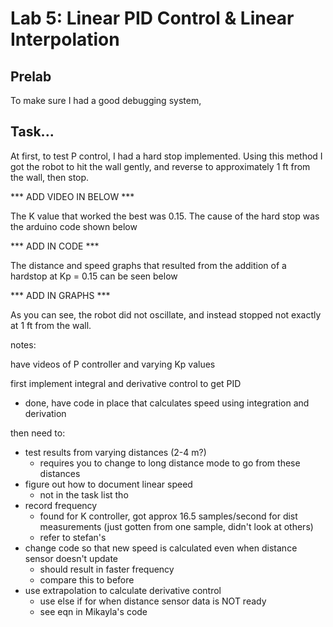 # Lab 5: Linear PID Control & Linear Interpolation

## Prelab

To make sure I had a good debugging system, 


## Task...

At first, to test P control, I had a hard stop implemented. Using this method I got the robot to hit the wall gently, and reverse to approximately 1 ft from the wall, then stop. 

*** ADD VIDEO IN BELOW *** 

The K value that worked the best was 0.15. The cause of the hard stop was the arduino code shown below

*** ADD IN CODE ***

The distance and speed graphs that resulted from the addition of a hardstop at Kp = 0.15 can be seen below

*** ADD IN GRAPHS ***

As you can see, the robot did not oscillate, and instead stopped not exactly at 1 ft from the wall. 


notes: 

have videos of P controller and varying Kp values

first implement integral and derivative control to get PID
- done, have code in place that calculates speed using integration and derivation

then need to:
- test results from varying distances (2-4 m?)
  - requires you to change to long distance mode to go from these distances
- figure out how to document linear speed
  - not in the task list tho
- record frequency
  - found for K controller, got approx 16.5 samples/second for dist measurements (just gotten from one sample, didn't look at others)
  - refer to stefan's
- change code so that new speed is calculated even when distance sensor doesn't update
  - should result in faster frequency
  - compare this to before
- use extrapolation to calculate derivative control
  - use else if for when distance sensor data is NOT ready
  - see eqn in Mikayla's code
